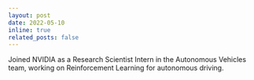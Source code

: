 ```yaml
---
layout: post
date: 2022-05-10
inline: true
related_posts: false
---
```


Joined NVIDIA as a Research Scientist Intern in the Autonomous Vehicles team, working on Reinforcement Learning for autonomous driving.